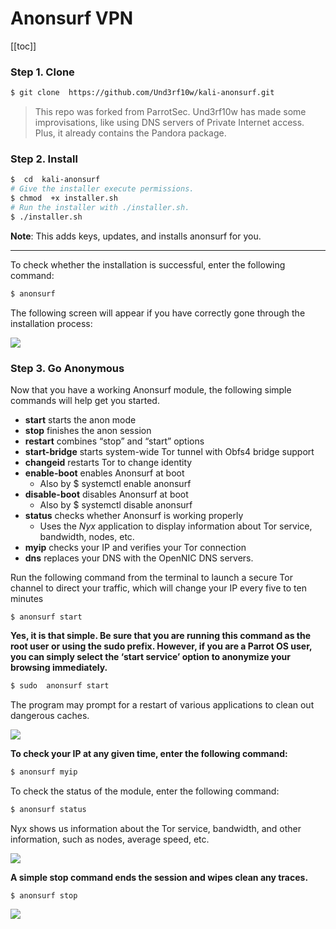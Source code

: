 # Anonsurf VPN

[[toc]]

### Step 1. Clone

```bash
$ git clone  https://github.com/Und3rf10w/kali-anonsurf.git
```

> This repo was forked from ParrotSec. Und3rf10w has made some improvisations, like using DNS servers of Private Internet access. Plus, it already contains the Pandora package.

### Step 2. Install

```bash
$  cd  kali-anonsurf
# Give the installer execute permissions.
$ chmod  +x installer.sh
# Run the installer with ./installer.sh.
$ ./installer.sh
```
**Note**: This adds keys, updates, and installs anonsurf for you.

--- 
To check whether the installation is successful, enter the following command:
```bash
$ anonsurf
```

The following screen will appear if you have correctly gone through the installation process:

[![](https://linuxhint.com/wp-content/uploads/2020/07/2-68.png)](https://linuxhint.com/wp-content/uploads/2020/07/2-68.png)

### Step 3. Go Anonymous

Now that you have a working Anonsurf module, the following simple commands will help get you started.

-   **start**  starts the anon mode
-   **stop**  finishes the anon session
-   **restart**  combines “stop” and “start” options
-   **start-bridge**  starts system-wide Tor tunnel with Obfs4 bridge support
-   **changeid** restarts Tor to change identity
-   **enable-boot**  enables Anonsurf at boot
    -   Also by $ systemctl enable anonsurf
-   **disable-boot** disables Anonsurf at boot
    -   Also by $ systemctl disable anonsurf
-   **status**  checks whether Anonsurf is working properly
    -   Uses the  _Nyx_  application to display information about Tor service, bandwidth, nodes, etc.
-   **myip**  checks your IP and verifies your Tor connection
-   **dns**  replaces your DNS with the OpenNIC DNS servers.

Run the following command from the terminal to launch a secure Tor channel to direct your traffic, which will change your IP every five to ten minutes

```shell
$ anonsurf start
```

**Yes, it is that simple. Be sure that you are running this command as the root user or using the sudo prefix. However, if you are a Parrot OS user, you can simply select the ‘start service’ option to anonymize your browsing immediately.**

```js
$ sudo  anonsurf start
```

The program may prompt for a restart of various applications to clean out dangerous caches.

[![](https://linuxhint.com/wp-content/uploads/2020/07/3-63.png)](https://linuxhint.com/wp-content/uploads/2020/07/3-63.png)

**To check your IP at any given time, enter the following command:**

```bash
$ anonsurf myip
```

To check the status of the module, enter the following command:

```bash
$ anonsurf status
```
Nyx shows us information about the Tor service, bandwidth, and other information, such as nodes, average speed, etc.

[![](https://linuxhint.com/wp-content/uploads/2020/07/4-60-1024x263.png)](https://linuxhint.com/wp-content/uploads/2020/07/4-60.png)

**A simple stop command ends the session and wipes clean any traces.**

```bash
$ anonsurf stop
```

[![](https://linuxhint.com/wp-content/uploads/2020/07/5-52.png)](https://linuxhint.com/wp-content/uploads/2020/07/5-52.png)
